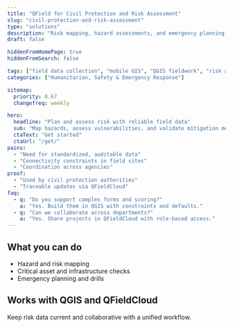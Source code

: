 ```yaml
---
title: "QField for Civil Protection and Risk Assessment"
slug: "civil-protection-and-risk-assessment"
type: "solutions"
description: "Risk mapping, hazard assessments, and emergency planning using mobile GIS and QGIS."
draft: false

hiddenFromHomePage: true
hiddenFromSearch: false

tags: ["field data collection", "mobile GIS", "QGIS fieldwork", "risk assessment", "civil protection", "hazard mapping"]
categories: ["Humanitarian, Safety & Emergency Response"]

sitemap:
  priority: 0.67
  changefreq: weekly

hero:
  headline: "Plan and assess risk with reliable field data"
  sub: "Map hazards, assess vulnerabilities, and validate mitigation measures—even offline."
  ctaText: "Get started"
  ctaUrl: "/get/"
pains:
  - "Need for standardized, auditable data"
  - "Connectivity constraints in field sites"
  - "Coordination across agencies"
proof:
  - "Used by civil protection authorities"
  - "Traceable updates via QFieldCloud"
faq:
  - q: "Do you support complex forms and scoring?"
    a: "Yes. Build them in QGIS with constraints and defaults."
  - q: "Can we collaborate across departments?"
    a: "Yes. Share projects in QFieldCloud with role-based access."
---
```


## What you can do
- Hazard and risk mapping  
- Critical asset and infrastructure checks  
- Emergency planning and drills

## Works with QGIS and QFieldCloud
Keep risk data current and collaborative with a unified workflow.

